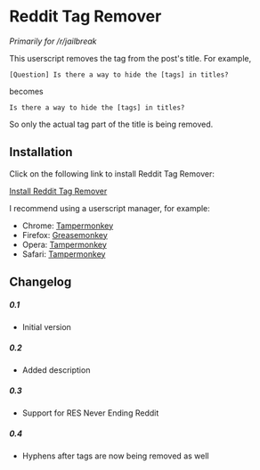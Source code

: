 # Reddit Tag Remover
*Primarily for /r/jailbreak*

This userscript removes the tag from the post's title. For example,

    [Question] Is there a way to hide the [tags] in titles?

becomes

    Is there a way to hide the [tags] in titles?

So only the actual tag part of the title is being removed.

## Installation
Click on the following link to install Reddit Tag Remover:

[Install Reddit Tag Remover](https://github.com/marank/Reddit-Tag-Remover/raw/master/tagremover.user.js)

I recommend using a userscript manager, for example:

* Chrome: [Tampermonkey](https://chrome.google.com/webstore/detail/tampermonkey/dhdgffkkebhmkfjojejmpbldmpobfkfo)
* Firefox: [Greasemonkey](https://addons.mozilla.org/de/firefox/addon/greasemonkey/)
* Opera: [Tampermonkey](https://addons.opera.com/de/extensions/details/tampermonkey-beta)
* Safari: [Tampermonkey](http://tampermonkey.net/?browser=safari)


## Changelog
##### 0.1
* Initial version

##### 0.2
* Added description

##### 0.3
* Support for RES Never Ending Reddit

##### 0.4
* Hyphens after tags are now being removed as well
